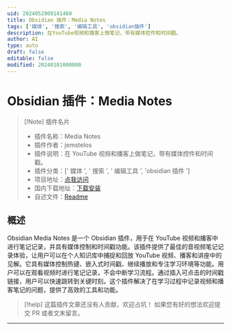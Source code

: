 ```yaml
---
uid: 2024052909141460
title: Obsidian 插件：Media Notes
tags: ['媒体', '搜索', '编辑工具', 'obsidian插件']
description: 在YouTube视频和播客上做笔记，带有媒体控件和时间戳。
author: AI
type: auto
draft: false
editable: false
modified: 20240101000000
---
```


# Obsidian 插件：Media Notes

> [!Note] 插件名片
> - 插件名称：Media Notes
> - 插件作者：jemstelos
> - 插件说明：在 YouTube 视频和播客上做笔记，带有媒体控件和时间戳。
> - 插件分类：[' 媒体 ', ' 搜索 ', ' 编辑工具 ', 'obsidian 插件 ']
> - 项目地址：[点我访问](https://github.com/jemstelos/obsidian-media-notes)
> - 国内下载地址：[下载安装](https://pkmer.cn/products/plugin/pluginMarket/?media-notes)
> - 自述文件：[Readme](https://ghproxy.net/https://raw.githubusercontent.com/jemstelos/obsidian-media-notes/main/README.md)

## 概述

Obsidian Media Notes 是一个 Obsidian 插件，用于在 YouTube 视频和播客中进行笔记记录，并具有媒体控制和时间戳功能。该插件提供了最佳的音视频笔记记录体验，让用户可以在个人知识库中捕捉和回放 YouTube 视频、播客和讲座中的见解。它具有媒体控制热键、嵌入式时间戳、继续播放和专注学习环境等功能。用户可以在观看视频时进行笔记记录，不会中断学习流程。通过插入可点击的时间戳链接，用户可以快速跳转到关键时刻。这个插件解决了在学习过程中记录视频和播客笔记的问题，提供了高效的工具和功能。

> [!help]
> 这篇插件文章还没有人贡献，欢迎占坑！
> 如果您有好的想法欢迎提交 PR 或者文末留言。

---



